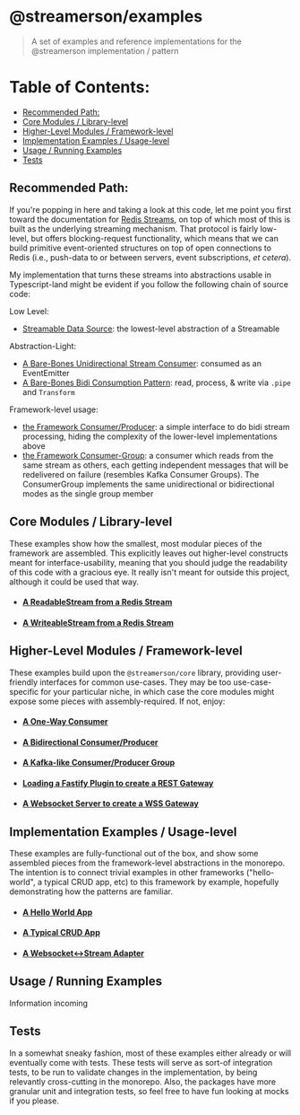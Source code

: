 # @streamerson/examples

> A set of examples and reference implementations for the @streamerson implementation / pattern

# Table of Contents:
<!-- START doctoc generated TOC please keep comment here to allow auto update -->
<!-- DON'T EDIT THIS SECTION, INSTEAD RE-RUN doctoc TO UPDATE -->

- [Recommended Path:](#recommended-path)
- [Core Modules / Library-level](#core-modules--library-level)
- [Higher-Level Modules / Framework-level](#higher-level-modules--framework-level)
- [Implementation Examples / Usage-level](#implementation-examples--usage-level)
- [Usage / Running Examples](#usage--running-examples)
- [Tests](#tests)

<!-- END doctoc generated TOC please keep comment here to allow auto update -->

## Recommended Path:

If you're popping in here and taking a look at this code, let me point you first toward the documentation for [Redis Streams](https://redis.io/docs/data-types/streams/), on top of which most of this is built as the underlying streaming mechanism.  That protocol is fairly low-level, but offers blocking-request functionality, which means that we can build primitive event-oriented structures on top of open connections to Redis (i.e., push-data to or between servers, event subscriptions, _et cetera_).

My implementation that turns these streams into abstractions usable in Typescript-land might be evident if you follow the following chain of source code:

Low Level:
- [Streamable Data Source](../core/src/datasource/streamable.ts): the lowest-level abstraction of a Streamable

Abstraction-Light:

- [A Bare-Bones Unidirectional Stream Consumer](./consumers/single-uni/consumer-without-framework.example.ts): consumed as an EventEmitter
- [A Bare-Bones Bidi Consumption Pattern](./consumers/single-bidi/consumer-without-framework.example.ts): read, process, & write via `.pipe` and `Transform`

Framework-level usage:

- [the Framework Consumer/Producer](./consumers/single-bidi/consumer-with-framework.example.ts): a simple interface to do bidi stream processing, hiding the complexity of the lower-level implementations above
- [the Framework Consumer-Group](./consumers/groups/consumer-group-readable.ts): a consumer which reads from the same stream as others, each getting independent messages that will be redelivered on failure (resembles Kafka Consumer Groups).  The ConsumerGroup implements the same unidirectional or bidirectional modes as the single group member

## Core Modules / Library-level

These examples show how the smallest, most modular pieces of the framework are assembled.  This explicitly leaves out higher-level constructs meant for interface-usability, meaning that you should judge the readability of this code with a gracious eye.  It really isn't meant for outside this project, although it could be used that way.

- #### [A ReadableStream from a Redis Stream](./core-modules/readable-stream/README.md)
- #### [A WriteableStream from a Redis Stream](./core-modules/readable-stream/README.md)

## Higher-Level Modules / Framework-level

These examples build upon the `@streamerson/core` library, providing user-friendly interfaces for common use-cases.  They may be too use-case-specific for your particular niche, in which case the core modules might expose some pieces with assembly-required.  If not, enjoy:

- #### [A One-Way Consumer](./consumers/single-uni/README.md)
- #### [A Bidirectional Consumer/Producer](./consumers/single-bidi/README.md)
- #### [A Kafka-like Consumer/Producer Group](./consumers/groups/README.md)
- #### [Loading a Fastify Plugin to create a REST Gateway](./app-hello-world/api.ts)
- #### [A Websocket Server to create a WSS Gateway](./app-websockets/api.ts) 

## Implementation Examples / Usage-level

These examples are fully-functional out of the box, and show some assembled pieces from the framework-level abstractions in the monorepo.  The intention is to connect trivial examples in other frameworks ("hello-world", a typical CRUD app, etc) to this framework by example, hopefully demonstrating how the patterns are familiar.

- #### [A Hello World App](./app-hello-world/README.md)
- #### [A Typical CRUD App](./app-basic-crud/README.md)
- #### [A Websocket<->Stream Adapter](./app-websockets/README.md)

## Usage / Running Examples

Information incoming

## Tests

In a somewhat sneaky fashion, most of these examples either already or will eventually come with tests.  These tests will serve as sort-of integration tests, to be run to validate changes in the implementation, by being relevantly cross-cutting in the monorepo.  Also, the packages have more granular unit and integration tests, so feel free to have fun looking at mocks if you please.